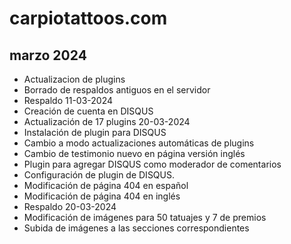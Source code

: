 # carpiotattoos.com

## marzo 2024

* Actualizacion de plugins
* Borrado de respaldos antiguos en el servidor
* Respaldo 11-03-2024
* Creación de cuenta en DISQUS
* Actualización de 17 plugins 20-03-2024
* Instalación de plugin para DISQUS
* Cambio a modo actualizaciones automáticas de plugins
* Cambio de testimonio nuevo en página versión inglés
* Plugin para agregar DISQUS como moderador de comentarios
* Configuración de plugin de DISQUS.
* Modificación de página 404 en español
* Modificación de página 404 en inglés
* Respaldo 20-03-2024
* Modificación de imágenes para 50 tatuajes y 7 de premios
* Subida de imágenes a las secciones correspondientes
